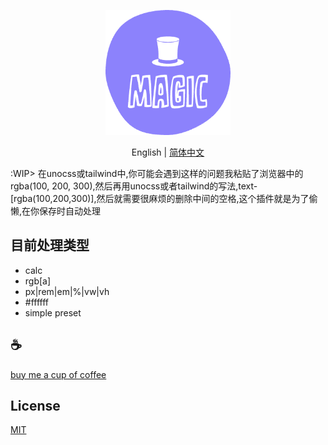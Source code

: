 <p align="center">
<img height="200" src="./assets/kv.png" alt="magic">
</p>
<p align="center"> English | <a href="./README_zh.md">简体中文</a></p>

:WIP> 在unocss或tailwind中,你可能会遇到这样的问题我粘贴了浏览器中的rgba(100, 200, 300),然后再用unocss或者tailwind的写法,text-[rgba(100,200,300)],然后就需要很麻烦的删除中间的空格,这个插件就是为了偷懒,在你保存时自动处理

## 目前处理类型
- calc
- rgb[a]
- px|rem|em|%|vw|vh
- #ffffff
- simple preset

## :coffee:

[buy me a cup of coffee](https://github.com/Simon-He95/sponsor)

## License

[MIT](./license)
